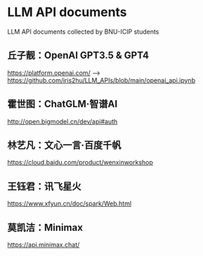 # LLM API documents
LLM API documents collected by BNU-ICIP students

## 丘子靓：OpenAI GPT3.5 & GPT4

https://platform.openai.com/ 
--> https://github.com/iris2hu/LLM_APIs/blob/main/openai_api.ipynb

## 霍世图：ChatGLM·智谱AI

http://open.bigmodel.cn/dev/api#auth 

## 林艺凡：文心一言·百度千帆

https://cloud.baidu.com/product/wenxinworkshop

## 王钰君：讯飞星火

https://www.xfyun.cn/doc/spark/Web.html 

## 莫凯洁：Minimax

https://api.minimax.chat/
